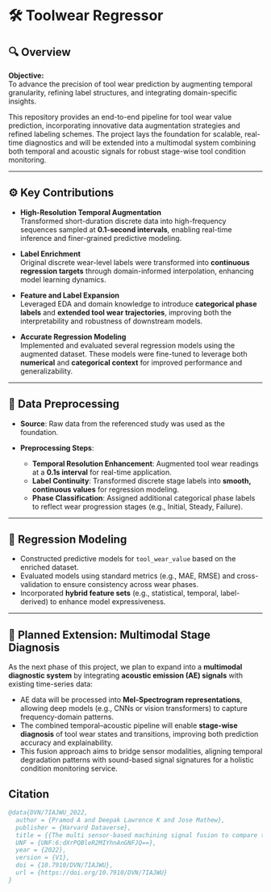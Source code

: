 # 🛠️ Toolwear Regressor

## 🔍 Overview

**Objective:**  
To advance the precision of tool wear prediction by augmenting temporal granularity, refining label structures, and integrating domain-specific insights.

This repository provides an end-to-end pipeline for tool wear value prediction, incorporating innovative data augmentation strategies and refined labeling schemes. The project lays the foundation for scalable, real-time diagnostics and will be extended into a multimodal system combining both temporal and acoustic signals for robust stage-wise tool condition monitoring.

---

## ⚙️ Key Contributions

- **High-Resolution Temporal Augmentation**  
  Transformed short-duration discrete data into high-frequency sequences sampled at **0.1-second intervals**, enabling real-time inference and finer-grained predictive modeling.

- **Label Enrichment**  
  Original discrete wear-level labels were transformed into **continuous regression targets** through domain-informed interpolation, enhancing model learning dynamics.

- **Feature and Label Expansion**  
  Leveraged EDA and domain knowledge to introduce **categorical phase labels** and **extended tool wear trajectories**, improving both the interpretability and robustness of downstream models.

- **Accurate Regression Modeling**  
  Implemented and evaluated several regression models using the augmented dataset. These models were fine-tuned to leverage both **numerical** and **categorical context** for improved performance and generalizability.

---

## 🧪 Data Preprocessing

- **Source**: Raw data from the referenced study was used as the foundation.

- **Preprocessing Steps**:
  - **Temporal Resolution Enhancement**: Augmented tool wear readings at a **0.1s interval** for real-time application.
  - **Label Continuity**: Transformed discrete stage labels into **smooth, continuous values** for regression modeling.
  - **Phase Classification**: Assigned additional categorical phase labels to reflect wear progression stages (e.g., Initial, Steady, Failure).

---

## 🤖 Regression Modeling

- Constructed predictive models for `tool_wear_value` based on the enriched dataset.
- Evaluated models using standard metrics (e.g., MAE, RMSE) and cross-validation to ensure consistency across wear phases.
- Incorporated **hybrid feature sets** (e.g., statistical, temporal, label-derived) to enhance model expressiveness.

---

## 🔁 Planned Extension: Multimodal Stage Diagnosis

As the next phase of this project, we plan to expand into a **multimodal diagnostic system** by integrating **acoustic emission (AE) signals** with existing time-series data:

- AE data will be processed into **Mel-Spectrogram representations**, allowing deep models (e.g., CNNs or vision transformers) to capture frequency-domain patterns.
- The combined temporal–acoustic pipeline will enable **stage-wise diagnosis** of tool wear states and transitions, improving both prediction accuracy and explainability.
- This fusion approach aims to bridge sensor modalities, aligning temporal degradation patterns with sound-based signal signatures for a holistic condition monitoring service.





## Citation
```bibtex
@data{DVN/7IAJWU_2022,
  author = {Pramod A and Deepak Lawrence K and Jose Mathew},
  publisher = {Harvard Dataverse},
  title = {{The multi sensor-based machining signal fusion to compare the relative efficacy of machine learning based tool wear models}},
  UNF = {UNF:6:dXrPQBleR2MIYhnAnGNFJQ==},
  year = {2022},
  version = {V1},
  doi = {10.7910/DVN/7IAJWU},
  url = {https://doi.org/10.7910/DVN/7IAJWU}
}
